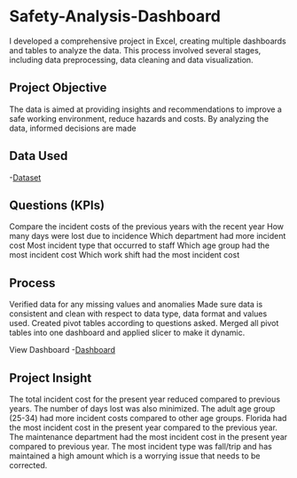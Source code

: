 # Safety-Analysis-Dashboard
I developed a comprehensive project in Excel, creating multiple dashboards and tables to analyze the data. This process involved several stages, including data preprocessing, data cleaning and data visualization.

## Project Objective											
The data is aimed at providing insights and recommendations to improve a safe working environment, reduce hazards and costs. By analyzing the data, informed decisions are made

## Data Used
-<a href= "https://github.com/Slyomeye/Safety-Analysis-Dashboard/blob/main/Safety%20Dataset.xlsx">Dataset</a> 

## Questions (KPIs)
 Compare the incident costs of the previous years with the recent year 
 How many days were lost due to incidence
 Which department had more incident cost
 Most incident type that occurred to staff
 Which age group had the most incident cost
 Which work shift had the most incident cost

## Process
Verified data for any missing values and anomalies
Made sure data is consistent and clean with respect to data type, data format and values used.
Created pivot tables according to questions asked.
Merged all pivot tables into one dashboard and applied slicer to make it dynamic.


View Dashboard  -<a href= "https://github.com/Slyomeye/Safety-Analysis-Dashboard/blob/main/Slide1.JPG">Dashboard</a>

## Project Insight
The total incident cost for the present year reduced compared to previous years.
The number of days lost was also minimized. The adult age group (25-34) had more incident costs compared to other age groups.
Florida had the most incident cost in the present year compared to the previous year.
The maintenance department had the most incident cost in the present year compared to previous year.
The most incident type was fall/trip and has maintained a high amount which is a worrying issue that needs to be corrected.
